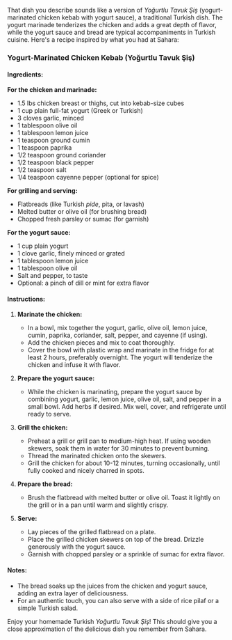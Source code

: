 That dish you describe sounds like a version of *Yoğurtlu Tavuk Şiş* (yogurt-marinated chicken kebab with yogurt sauce), a traditional Turkish dish. The yogurt marinade tenderizes the chicken and adds a great depth of flavor, while the yogurt sauce and bread are typical accompaniments in Turkish cuisine. Here's a recipe inspired by what you had at Sahara:

### **Yogurt-Marinated Chicken Kebab (Yoğurtlu Tavuk Şiş)**

#### **Ingredients:**

**For the chicken and marinade:**
- 1.5 lbs chicken breast or thighs, cut into kebab-size cubes
- 1 cup plain full-fat yogurt (Greek or Turkish)
- 3 cloves garlic, minced
- 1 tablespoon olive oil
- 1 tablespoon lemon juice
- 1 teaspoon ground cumin
- 1 teaspoon paprika
- 1/2 teaspoon ground coriander
- 1/2 teaspoon black pepper
- 1/2 teaspoon salt
- 1/4 teaspoon cayenne pepper (optional for spice)

**For grilling and serving:**
- Flatbreads (like Turkish *pide*, pita, or lavash)
- Melted butter or olive oil (for brushing bread)
- Chopped fresh parsley or sumac (for garnish)

**For the yogurt sauce:**
- 1 cup plain yogurt
- 1 clove garlic, finely minced or grated
- 1 tablespoon lemon juice
- 1 tablespoon olive oil
- Salt and pepper, to taste
- Optional: a pinch of dill or mint for extra flavor

#### **Instructions:**

1. **Marinate the chicken:**
   - In a bowl, mix together the yogurt, garlic, olive oil, lemon juice, cumin, paprika, coriander, salt, pepper, and cayenne (if using). 
   - Add the chicken pieces and mix to coat thoroughly.
   - Cover the bowl with plastic wrap and marinate in the fridge for at least 2 hours, preferably overnight. The yogurt will tenderize the chicken and infuse it with flavor.

2. **Prepare the yogurt sauce:**
   - While the chicken is marinating, prepare the yogurt sauce by combining yogurt, garlic, lemon juice, olive oil, salt, and pepper in a small bowl. Add herbs if desired. Mix well, cover, and refrigerate until ready to serve.

3. **Grill the chicken:**
   - Preheat a grill or grill pan to medium-high heat. If using wooden skewers, soak them in water for 30 minutes to prevent burning.
   - Thread the marinated chicken onto the skewers.
   - Grill the chicken for about 10-12 minutes, turning occasionally, until fully cooked and nicely charred in spots.

4. **Prepare the bread:**
   - Brush the flatbread with melted butter or olive oil. Toast it lightly on the grill or in a pan until warm and slightly crispy.

5. **Serve:**
   - Lay pieces of the grilled flatbread on a plate.
   - Place the grilled chicken skewers on top of the bread. Drizzle generously with the yogurt sauce.
   - Garnish with chopped parsley or a sprinkle of sumac for extra flavor.

#### **Notes:**
- The bread soaks up the juices from the chicken and yogurt sauce, adding an extra layer of deliciousness.
- For an authentic touch, you can also serve with a side of rice pilaf or a simple Turkish salad.

Enjoy your homemade Turkish *Yoğurtlu Tavuk Şiş*! This should give you a close approximation of the delicious dish you remember from Sahara.